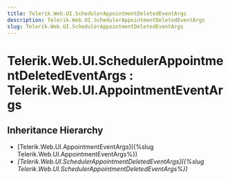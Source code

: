 ```yaml
---
title: Telerik.Web.UI.SchedulerAppointmentDeletedEventArgs
description: Telerik.Web.UI.SchedulerAppointmentDeletedEventArgs
slug: Telerik.Web.UI.SchedulerAppointmentDeletedEventArgs
---
```


# Telerik.Web.UI.SchedulerAppointmentDeletedEventArgs : Telerik.Web.UI.AppointmentEventArgs

## Inheritance Hierarchy

* [Telerik.Web.UI.AppointmentEventArgs]({%slug Telerik.Web.UI.AppointmentEventArgs%})
* *[Telerik.Web.UI.SchedulerAppointmentDeletedEventArgs]({%slug Telerik.Web.UI.SchedulerAppointmentDeletedEventArgs%})*


